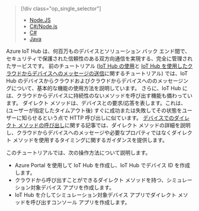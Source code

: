 > [!div class="op_single_selector"]
> * [Node.JS](../articles/iot-hub/iot-hub-node-node-direct-methods.md)
> * [C#/Node.js](../articles/iot-hub/iot-hub-csharp-node-direct-methods.md)
> * [C#](../articles/iot-hub/iot-hub-csharp-csharp-direct-methods.md)
> * [Java](../articles/iot-hub/iot-hub-java-java-direct-methods.md)

Azure IoT Hub は、何百万ものデバイスとソリューション バック エンド間で、セキュリティで保護された信頼性のある双方向通信を実現する、完全に管理されたサービスです。 前のチュートリアル ([IoT Hub の使用]と [IoT Hub を使用したクラウドからデバイスへのメッセージの送信]に関するチュートリアル) では、IoT Hub のデバイスからクラウドおよびクラウドからデバイスへののメッセージングについて、基本的な機能の使用方法を説明しています。 さらに、IoT Hub には、クラウドからデバイスに持続性のないメソッドを呼び出す機能も備わっています。 ダイレクト メソッドは、デバイスとの要求/応答を表します。これは、(ユーザーが指定したタイムアウト後) すぐに成功または失敗してその状態をユーザーに知らせるという点で HTTP 呼び出しに似ています。 [デバイスでのダイレクト メソッドの呼び出し][lnk-devguide-methods]に関する記事では、ダイレクト メソッドの詳細を説明し、クラウドからデバイスへのメッセージや必要なプロパティではなくダイレクト メソッドを使用するタイミングに関するガイダンスを提供します。

このチュートリアルでは、次の操作方法について説明します。

* Azure Portal を使用して IoT Hub を作成し、IoT Hub でデバイス ID を作成します。
* クラウドから呼び出すことができるダイレクト メソッドを持つ、シミュレーション対象デバイス アプリを作成します。
* IoT Hub を介してシミュレーション対象デバイス アプリでダイレクト メソッドを呼び出すコンソール アプリを作成します。


[lnk-devguide-methods]: ../articles/iot-hub/iot-hub-devguide-direct-methods.md
[lnk-devguide-mqtt]: ../articles/iot-hub/iot-hub-mqtt-support.md

[IoT Hub を使用したクラウドからデバイスへのメッセージの送信]: ../articles/iot-hub/iot-hub-csharp-csharp-c2d.md
[IoT Hub の使用]: ../articles/iot-hub/iot-hub-node-node-getstarted.md